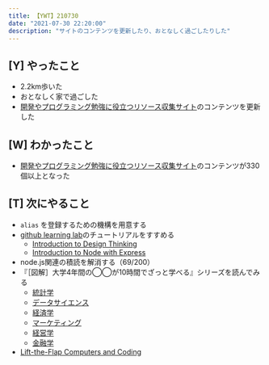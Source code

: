 ```yaml
---
title: 【YWT】210730
date: "2021-07-30 22:20:00"
description: "サイトのコンテンツを更新したり、おとなしく過ごしたりした"
---
```


## [Y] やったこと

- 2.2km歩いた
- おとなしく家で過ごした
- [開発やプログラミング勉強に役立つリソース収集サイト](https://rod.expfrom.me/)のコンテンツを更新した

## [W] わかったこと

- [開発やプログラミング勉強に役立つリソース収集サイト](https://rod.expfrom.me/)のコンテンツが330個以上となった

## [T] 次にやること

- `alias` を登録するための機構を用意する
- [github learning lab](https://lab.github.com/githubtraining)のチュートリアルをすすめる
  - [Introduction to Design Thinking](https://lab.github.com/githubtraining/introduction-to-design-thinking)
  - [Introduction to Node with Express](https://lab.github.com/everydeveloper/introduction-to-node-with-express)
- node.js関連の積読を解消する（69/200）
- 『［図解］大学4年間の◯◯が10時間でざっと学べる』シリーズを読んでみる
  - [統計学](https://www.amazon.co.jp/dp/B07PXB4NN9)
  - [データサイエンス](https://www.amazon.co.jp/dp/B07XNW3TQM)
  - [経済学](https://www.amazon.co.jp/dp/B01KNLFHH6)
  - [マーケティング](https://www.amazon.co.jp/dp/B07BNC2SV3)
  - [経営学](https://www.amazon.co.jp/dp/B071SKDF3L)
  - [金融学](https://www.amazon.co.jp/dp/B07BB6Z7FW)
- [Lift-the-Flap Computers and Coding](https://www.amazon.co.jp/dp/1409591514)

<!-- https://twitter.com/camomile_cafe/status/1421104841623957509?s=20 -->
